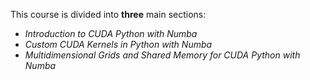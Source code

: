 This course is divided into **three** main sections:

- _Introduction to CUDA Python with Numba_
- _Custom CUDA Kernels in Python with Numba_
- _Multidimensional Grids and Shared Memory for CUDA Python with Numba_

